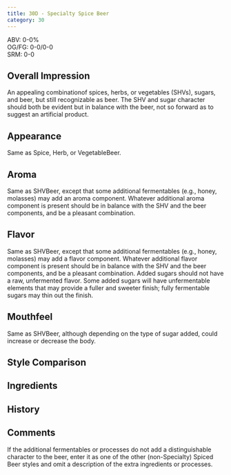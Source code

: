 ```yaml
---
title: 30D - Specialty Spice Beer
category: 30
---
```


ABV: 0-0%  
OG/FG: 0-0/0-0  
SRM: 0-0  

## Overall Impression
An appealing combinationof spices, herbs, or vegetables (SHVs), sugars, and beer, but still recognizable as beer. The SHV and sugar character should both be evident but in balance with the beer, not so forward as to suggest an artificial product.

## Appearance
Same as Spice, Herb, or VegetableBeer.

## Aroma
Same as SHVBeer, except that some additional fermentables (e.g., honey, molasses) may add an aroma component. Whatever additional aroma component is present should be in balance with the SHV and the beer components, and be a pleasant combination.

## Flavor
Same as SHVBeer, except that some additional fermentables (e.g., honey, molasses) may add a flavor component. Whatever additional flavor component is present should be in balance with the SHV and the beer components, and be a pleasant combination. Added sugars should not have a raw, unfermented flavor. Some added sugars will have unfermentable elements that may provide a fuller and sweeter finish; fully fermentable sugars may thin out the finish.

## Mouthfeel
Same as SHVBeer, although depending on the type of sugar added, could increase or decrease the body.

## Style Comparison


## Ingredients


## History


## Comments
If the additional fermentables or processes do not add a distinguishable character to the beer, enter it as one of the other (non-Specialty) Spiced Beer styles and omit a description of the extra ingredients or processes.